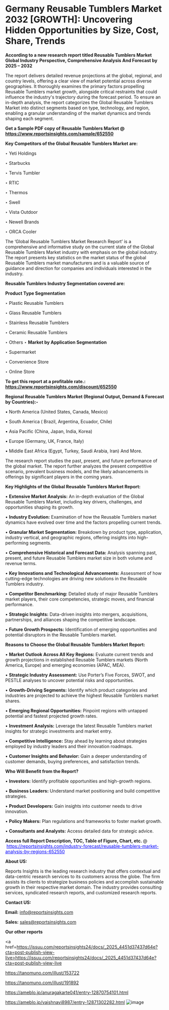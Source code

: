 # Germany Reusable Tumblers Market 2032 [GROWTH]: Uncovering Hidden Opportunities by Size, Cost, Share, Trends

<strong>According to a new research report titled Reusable Tumblers Market Global Industry Perspective, Comprehensive Analysis And Forecast by 2025 – 2032</strong>

The report delivers detailed revenue projections at the global, regional, and country levels, offering a clear view of market potential across diverse geographies. It thoroughly examines the primary factors propelling Reusable Tumblers market growth, alongside critical restraints that could influence the industry's trajectory during the forecast period. To ensure an in-depth analysis, the report categorizes the Global Reusable Tumblers Market into distinct segments based on type, technology, and region, enabling a granular understanding of the market dynamics and trends shaping each segment.

<strong>Get a Sample PDF copy of Reusable Tumblers Market </strong><strong>@<a href=https://www.reportsinsights.com/sample/652550 style=color:#0000ff;> https://www.reportsinsights.com/sample/652550</a></strong></font>

<strong>Key Competitors of the Global Reusable Tumblers Market are:</strong>

‣ Yeti Holdings

‣ Starbucks

‣ Tervis Tumbler

‣ RTIC

‣ Thermos

‣ Swell

‣ Vista Outdoor

‣ Newell Brands

‣ ORCA Cooler

The ‘Global Reusable Tumblers Market Research Report’ is a comprehensive and informative study on the current state of the Global Reusable Tumblers Market industry with emphasis on the global industry. The report presents key statistics on the market status of the global Reusable Tumblers market manufacturers and is a valuable source of guidance and direction for companies and individuals interested in the industry.

<strong>Reusable Tumblers Industry Segmentation covered are:</strong>

<strong>Product Type Segmentation</strong>

‣ Plastic Reusable Tumblers

‣ Glass Reusable Tumblers

‣ Stainless Reusable Tumblers

‣ Ceramic Reusable Tumblers

‣ Others
‣ 
<strong>Market by Application Segmentation</strong>

‣ Supermarket

‣ Convenience Store

‣ Online Store

<strong>To get this report at a profitable rate.: <a href=https://www.reportsinsights.com/discount/652550 style=color:#0000ff;>https://www.reportsinsights.com/discount/652550</a></strong></font>

<strong>Regional Reusable Tumblers Market (Regional Output, Demand &amp; Forecast by Countries):-</strong>

• North America (United States, Canada, Mexico)

• South America ( Brazil, Argentina, Ecuador, Chile)

• Asia Pacific (China, Japan, India, Korea)

• Europe (Germany, UK, France, Italy)

• Middle East Africa (Egypt, Turkey, Saudi Arabia, Iran) And More.

The research report studies the past, present, and future performance of the global market. The report further analyzes the present competitive scenario, prevalent business models, and the likely advancements in offerings by significant players in the coming years.

<strong>Key Highlights of the Global Reusable Tumblers Market Report:</strong>

• <strong>Extensive Market Analysis:</strong> An in-depth evaluation of the Global Reusable Tumblers Market, including key drivers, challenges, and opportunities shaping its growth.

• <strong>Industry Evolution:</strong> Examination of how the Reusable Tumblers market dynamics have evolved over time and the factors propelling current trends.

• <strong>Granular Market Segmentation:</strong> Breakdown by product type, application, industry vertical, and geographic regions, offering insights into high-performing segments.

• <strong>Comprehensive Historical and Forecast Data:</strong> Analysis spanning past, present, and future Reusable Tumblers market size in both volume and revenue terms.

• <strong>Key Innovations and Technological Advancements:</strong> Assessment of how cutting-edge technologies are driving new solutions in the Reusable Tumblers industry.

• <strong>Competitor Benchmarking:</strong> Detailed study of major Reusable Tumblers market players, their core competencies, strategic moves, and financial performance.

• <strong>Strategic Insights:</strong> Data-driven insights into mergers, acquisitions, partnerships, and alliances shaping the competitive landscape.

• <strong>Future Growth Prospects:</strong> Identification of emerging opportunities and potential disruptors in the Reusable Tumblers market.

<strong>Reasons to Choose the Global Reusable Tumblers Market Report:</strong>

• <strong>Market Outlook Across All Key Regions:</strong> Evaluate current trends and growth projections in established Reusable Tumblers markets (North America, Europe) and emerging economies (APAC, MEA).

• <strong>Strategic Industry Assessment:</strong> Use Porter’s Five Forces, SWOT, and PESTLE analyses to uncover potential risks and opportunities.

• <strong>Growth-Driving Segments:</strong> Identify which product categories and industries are projected to achieve the highest Reusable Tumblers market shares.

• <strong>Emerging Regional Opportunities:</strong> Pinpoint regions with untapped potential and fastest projected growth rates.

• <strong>Investment Analysis:</strong> Leverage the latest Reusable Tumblers market insights for strategic investments and market entry.

• <strong>Competitive Intelligence:</strong> Stay ahead by learning about strategies employed by industry leaders and their innovation roadmaps.

• <strong>Customer Insights and Behavior:</strong> Gain a deeper understanding of customer demands, buying preferences, and satisfaction trends.

<strong>Who Will Benefit from the Report?</strong>

• <strong>Investors:</strong> Identify profitable opportunities and high-growth regions.

• <strong>Business Leaders:</strong> Understand market positioning and build competitive strategies.

• <strong>Product Developers:</strong> Gain insights into customer needs to drive innovation.

• <strong>Policy Makers:</strong> Plan regulations and frameworks to foster market growth.

• <strong>Consultants and Analysts:</strong> Access detailed data for strategic advice.
</ul>
<strong>Access full Report Description, TOC, Table of Figure, Chart, etc. </strong>@  <a href=https://reportsinsights.com/industry-forecast/reusable-tumblers-market-analysis-by-regions-652550 style=color:#0000ff;>https://reportsinsights.com/industry-forecast/reusable-tumblers-market-analysis-by-regions-652550</a></font>

<strong><strong>About US</strong>:</strong>

Reports Insights is the leading research industry that offers contextual and data-centric research services to its customers across the globe. The firm assists its clients to strategize business policies and accomplish sustainable growth in their respective market domain. The industry provides consulting services, syndicated research reports, and customized research reports.

<strong>Contact US:</strong>

<p class=""""><b>Email:</b> <a href=mailto:info@reportsinsights.com>info@reportsinsights.com</a></p>
<p class=""""><b>Sales:</b> <a href=mailto:sales@reportsinsights.com>sales@reportsinsights.com</a></p>

<strong>Our other reports</strong>

<a href=https://issuu.com/reportsinsights24/docs/_2025_4451d37437d64e?cta=post-publish-view-live>https://issuu.com/reportsinsights24/docs/_2025_4451d37437d64e?cta=post-publish-view-live</a>

<a href=https://tanomuno.com/illust/153722>https://tanomuno.com/illust/153722</a>

<a href=https://tanomuno.com/illust/191892>https://tanomuno.com/illust/191892</a>

<a href=https://ameblo.jp/anuragakarte041/entry-12870754101.html>https://ameblo.jp/anuragakarte041/entry-12870754101.html</a>

<a href=https://ameblo.jp/vaishnavi8987/entry-12871302282.html>https://ameblo.jp/vaishnavi8987/entry-12871302282.html</a>
![image](https://github.com/user-attachments/assets/5939b7df-7877-4136-8037-d4e541c38993)

